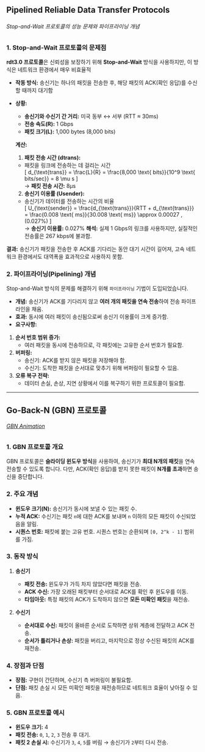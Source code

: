 ## **Pipelined Reliable Data Transfer Protocols**   
###### Stop-and-Wait 프로토콜의 성능 문제와 파이프라이닝 개념  

### **1. Stop-and-Wait 프로토콜의 문제점**  
**rdt3.0 프로토콜**은 신뢰성을 보장하기 위해 **Stop-and-Wait** 방식을 사용하지만, 이 방식은 네트워크 환경에서 매우 비효율적  

- **작동 방식:** 송신기는 하나의 패킷을 전송한 후, 해당 패킷의 ACK(확인 응답)를 수신할 때까지 대기함  
- **상황:**  
    - **송신기와 수신기 간 거리:** 미국 동부 ↔ 서부 (RTT ≈ 30ms)  
    - **전송 속도(R):** 1 Gbps  
    - **패킷 크기(L):** 1,000 bytes (8,000 bits)  

    **계산:**  
    1. **패킷 전송 시간 (dtrans):**  
    - 패킷을 링크에 전송하는 데 걸리는 시간  
    \[
    d_{\text{trans}} = \frac{L}{R} = \frac{8,000 \text{ bits}}{10^9 \text{ bits/sec}} = 8 \mu s
    \]  
    → **패킷 전송 시간:** 8μs  

    2. **송신기 이용률 (Usender):**  
    - 송신기가 데이터를 전송하는 시간의 비율  
    \[
    U_{\text{sender}} = \frac{d_{\text{trans}}}{RTT + d_{\text{trans}}} = \frac{0.008 \text{ ms}}{30.008 \text{ ms}} \approx 0.00027 \, (0.027\%)
    \]  
   → **송신기 이용률:** 0.027%
    **해석:** 실제 1 Gbps의 링크를 사용하지만, 실질적인 전송률은 267 kbps에 불과함.  

**결과:** 송신기가 패킷을 전송한 후 ACK를 기다리는 동안 대기 시간이 길어져, 고속 네트워크 환경에서도 대역폭을 효과적으로 사용하지 못함.

### **2. 파이프라이닝(Pipelining) 개념**  
Stop-and-Wait 방식의 문제를 해결하기 위해 `파이프라이닝` 기법이 도입되었습니다.  

- **개념:** 송신기가 ACK를 기다리지 않고 **여러 개의 패킷을 연속 전송**하여 전송 파이프라인을 채움.  
- **효과:** 동시에 여러 패킷이 송신됨으로써 송신기 이용률이 크게 증가함.  
- **요구사항:**   
1. **순서 번호 범위 증가:**  
   - 여러 패킷을 동시에 전송하므로, 각 패킷에는 고유한 순서 번호가 필요함.  
2. **버퍼링:**  
   - 송신기: ACK를 받지 않은 패킷을 저장해야 함.  
   - 수신기: 도착한 패킷을 순서대로 맞추기 위해 버퍼링이 필요할 수 있음.  
3. **오류 복구 전략:**  
   - 데이터 손실, 손상, 지연 상황에서 이를 복구하기 위한 프로토콜이 필요함.  

---

## **Go-Back-N (GBN) 프로토콜**   
###### [GBN Animation](https://www.tkn.tu-berlin.de/teaching/rn/animations/gbn_sr/)   

### **1. GBN 프로토콜 개요**  
GBN 프로토콜은 **슬라이딩 윈도우 방식**을 사용하여, 송신기가 **최대 N개의 패킷**을 연속 전송할 수 있도록 합니다. 다만, ACK(확인 응답)를 받지 못한 패킷이 **N개를 초과**하면 송신을 중단합니다.

### **2. 주요 개념**  
- **윈도우 크기(N):** 송신기가 동시에 보낼 수 있는 패킷 수.  
- **누적 ACK:** 수신기는 패킷 `n`에 대한 ACK를 보내며 `n` 이하의 모든 패킷이 수신되었음을 알림.  
- **시퀀스 번호:** 패킷에 붙는 고유 번호. 시퀀스 번호는 순환되며 `[0, 2^k - 1]` 범위를 가짐.

### **3. 동작 방식**  
1. **송신기**  
   - **패킷 전송:** 윈도우가 가득 차지 않았다면 패킷을 전송.  
   - **ACK 수신:** 가장 오래된 패킷부터 순서대로 ACK를 확인 후 윈도우를 이동.  
   - **타임아웃:** 특정 패킷의 ACK가 도착하지 않으면 **모든 미확인 패킷**을 재전송.  

2. **수신기**  
   - **순서대로 수신:** 패킷이 올바른 순서로 도착하면 상위 계층에 전달하고 ACK 전송.  
   - **순서가 틀리거나 손상:** 패킷을 버리고, 마지막으로 정상 수신된 패킷의 ACK를 재전송.

### **4. 장점과 단점**  
- **장점:** 구현이 간단하며, 수신기 측 버퍼링이 불필요함.  
- **단점:** 패킷 손실 시 모든 미확인 패킷을 재전송하므로 네트워크 효율이 낮아질 수 있음.

### **5. GBN 프로토콜 예시**  
- **윈도우 크기:** 4  
- **패킷 전송:** `0`, `1`, `2`, `3` 전송 후 대기.  
- **패킷 2 손실 시:** 수신기가 `3`, `4`, `5`를 버림 → 송신기가 `2`부터 다시 전송.

